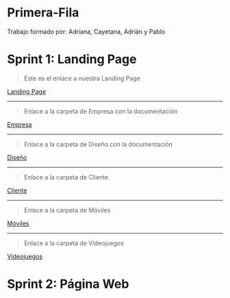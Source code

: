 # Primera-Fila

Trabajo formado por: Adriana, Cayetana, Adrián y Pablo

# Sprint 1: Landing Page

>Este es el enlace a nuestra Landing Page

[Landing Page](https://github.com/ppolo1/Primera-Fila/tree/main/Landing%20Page/P%C3%A1gina/Portada)

---
>Enlace a la carpeta de Empresa con la documentación

[Empresa](https://github.com/ppolo1/Primera-Fila/tree/main/Landing%20Page/P%C3%A1gina/Portada)

---
>Enlace a la carpeta de Diseño con la documentación

[Diseño](https://github.com/ppolo1/Primera-Fila/tree/main/Landing%20Page/P%C3%A1gina/Portada)

---
>Enlace a la carpeta de Cliente

[Cliente]()

---
>Enlace a la carpeta de Móviles

[Móviles]()

---
>Enlace a la carpeta de Videojuegos

[Videojuegos]()

# Sprint 2: Página Web
